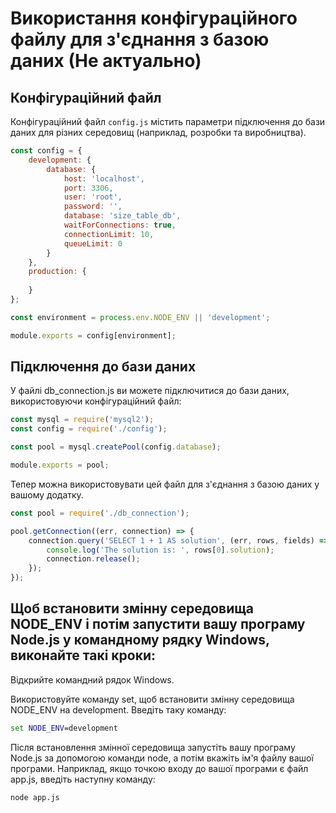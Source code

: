 # Використання конфігураційного файлу для з'єднання з базою даних (Не актуально)

## Конфігураційний файл

Конфігураційний файл `config.js` містить параметри підключення до бази даних для різних середовищ (наприклад, розробки та виробництва).

```javascript
const config = {
    development: {
        database: {
            host: 'localhost',
            port: 3306,
            user: 'root',
            password: '',
            database: 'size_table_db',
            waitForConnections: true,
            connectionLimit: 10,
            queueLimit: 0
        }
    },
    production: {
        
    }
};

const environment = process.env.NODE_ENV || 'development';

module.exports = config[environment];
```

## Підключення до бази даних
У файлі db_connection.js ви можете підключитися до бази даних, використовуючи конфігураційний файл:

```javascript
const mysql = require('mysql2');
const config = require('./config');

const pool = mysql.createPool(config.database);

module.exports = pool;
```

Тепер можна використовувати цей файл для з'єднання з базою даних у вашому додатку.

```javascript
const pool = require('./db_connection');

pool.getConnection((err, connection) => {
    connection.query('SELECT 1 + 1 AS solution', (err, rows, fields) => {
        console.log('The solution is: ', rows[0].solution);
        connection.release();
    });
});
```

## Щоб встановити змінну середовища NODE_ENV і потім запустити вашу програму Node.js у командному рядку Windows, виконайте такі кроки:

Відкрийте командний рядок Windows.

Використовуйте команду set, щоб встановити змінну середовища NODE_ENV на development. Введіть таку команду:

```cmd
set NODE_ENV=development
```

Після встановлення змінної середовища запустіть вашу програму Node.js за допомогою команди node, а потім вкажіть ім'я файлу вашої програми. Наприклад, якщо точкою входу до вашої програми є файл app.js, введіть наступну команду:


```cmd
node app.js
```
